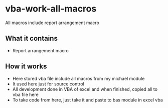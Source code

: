 # vba-work-all-macros
All macros include report arrangement macro

## What it contains
- Report arrangement macro


## How it works
- Here stored vba file include all macros from my michael module
- It used here just for source control
- All development done in VBA of excel and when finished, copied all to vba file here
- To take code from here, just take it and paste to bas module in excel vba
